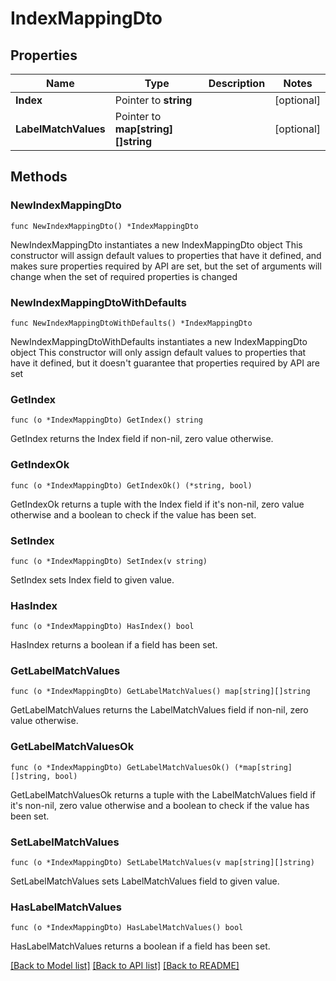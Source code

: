 # IndexMappingDto

## Properties

Name | Type | Description | Notes
------------ | ------------- | ------------- | -------------
**Index** | Pointer to **string** |  | [optional] 
**LabelMatchValues** | Pointer to **map[string][]string** |  | [optional] 

## Methods

### NewIndexMappingDto

`func NewIndexMappingDto() *IndexMappingDto`

NewIndexMappingDto instantiates a new IndexMappingDto object
This constructor will assign default values to properties that have it defined,
and makes sure properties required by API are set, but the set of arguments
will change when the set of required properties is changed

### NewIndexMappingDtoWithDefaults

`func NewIndexMappingDtoWithDefaults() *IndexMappingDto`

NewIndexMappingDtoWithDefaults instantiates a new IndexMappingDto object
This constructor will only assign default values to properties that have it defined,
but it doesn't guarantee that properties required by API are set

### GetIndex

`func (o *IndexMappingDto) GetIndex() string`

GetIndex returns the Index field if non-nil, zero value otherwise.

### GetIndexOk

`func (o *IndexMappingDto) GetIndexOk() (*string, bool)`

GetIndexOk returns a tuple with the Index field if it's non-nil, zero value otherwise
and a boolean to check if the value has been set.

### SetIndex

`func (o *IndexMappingDto) SetIndex(v string)`

SetIndex sets Index field to given value.

### HasIndex

`func (o *IndexMappingDto) HasIndex() bool`

HasIndex returns a boolean if a field has been set.

### GetLabelMatchValues

`func (o *IndexMappingDto) GetLabelMatchValues() map[string][]string`

GetLabelMatchValues returns the LabelMatchValues field if non-nil, zero value otherwise.

### GetLabelMatchValuesOk

`func (o *IndexMappingDto) GetLabelMatchValuesOk() (*map[string][]string, bool)`

GetLabelMatchValuesOk returns a tuple with the LabelMatchValues field if it's non-nil, zero value otherwise
and a boolean to check if the value has been set.

### SetLabelMatchValues

`func (o *IndexMappingDto) SetLabelMatchValues(v map[string][]string)`

SetLabelMatchValues sets LabelMatchValues field to given value.

### HasLabelMatchValues

`func (o *IndexMappingDto) HasLabelMatchValues() bool`

HasLabelMatchValues returns a boolean if a field has been set.


[[Back to Model list]](../README.md#documentation-for-models) [[Back to API list]](../README.md#documentation-for-api-endpoints) [[Back to README]](../README.md)


